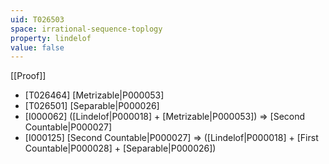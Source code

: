 ```yaml
---
uid: T026503
space: irrational-sequence-toplogy
property: lindelof
value: false
---
```

[[Proof]]

* [T026464] [Metrizable|P000053]
* [T026501] [Separable|P000026]
* [I000062] ([Lindelof|P000018] + [Metrizable|P000053]) => [Second Countable|P000027]
* [I000125] [Second Countable|P000027] => ([Lindelof|P000018] + [First Countable|P000028] + [Separable|P000026])

